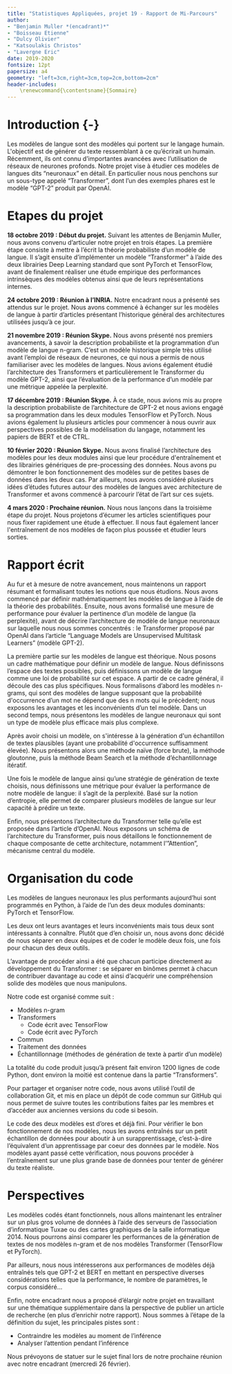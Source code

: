 ```yaml
---
title: "Statistiques Appliquées, projet 19 - Rapport de Mi-Parcours"
author:
- "Benjamin Muller *(encadrant)*"
- "Boisseau Etienne"
- "Dulcy Olivier"
- "Katsoulakis Christos"
- "Lavergne Eric"
date: 2019-2020
fontsize: 12pt
papersize: a4
geometry: "left=3cm,right=3cm,top=2cm,bottom=2cm"
header-includes:
    \renewcommand{\contentsname}{Sommaire}
---
```


# Introduction {-}
Les modèles de langue sont des modèles qui portent sur le langage humain. L'objectif est de générer du texte ressemblant à ce qu’écrirait un humain. Récemment, ils ont connu d’importantes avancées avec l’utilisation de réseaux de neurones profonds. Notre projet vise à étudier ces modèles de langues dits “neuronaux” en détail. En particulier nous nous penchons sur un sous-type appelé “Transformer”, dont l’un des exemples phares est le modèle “GPT-2” produit par OpenAI.

# Etapes du projet
**18 octobre 2019 : Début du projet.** Suivant les attentes de Benjamin Muller, nous avons convenu d’articuler notre projet en trois étapes. La première étape consiste à mettre à l’écrit la théorie probabiliste d’un modèle de langue. Il s’agit ensuite d’implémenter un modèle “Transformer” à l’aide des deux librairies Deep Learning standard que sont PyTorch et TensorFlow, avant de finalement réaliser une étude empirique des performances intrinsèques des modèles obtenus ainsi que de leurs représentations internes.

**24 octobre 2019 : Réunion à l’INRIA.** Notre encadrant nous a présenté ses attendus sur le projet. Nous avons commencé à échanger sur les modèles de langue à partir d’articles présentant l’historique général des architectures utilisées jusqu’à ce jour.

**21 novembre 2019 : Réunion Skype.** Nous avons présenté nos premiers avancements, à savoir la description probabiliste et la programmation d’un modèle de langue n-gram. C’est un modèle historique simple très utilisé avant l’emploi de réseaux de neurones, ce qui nous a permis de nous familiariser avec les modèles de langues. Nous avions également étudié l’architecture des Transformers et particulièrement le Transformer du modèle GPT-2, ainsi que l’évaluation de la performance d’un modèle par une métrique appelée la perplexité.

**17 décembre 2019 : Réunion Skype.** À ce stade, nous avions mis au propre la description probabiliste de l’architecture de GPT-2 et nous avions engagé sa programmation dans les deux modules TensorFlow et PyTorch. Nous avions également lu plusieurs articles pour commencer à nous ouvrir aux perspectives possibles de la modélisation du langage, notamment les papiers de BERT et de CTRL.

**10 février  2020 : Réunion Skype.** Nous avons finalisé l’architecture des modèles pour les deux modules ainsi que leur procédure d'entraînement et des librairies génériques de pre-processing des données. Nous avons pu démontrer le bon fonctionnement des modèles sur de petites bases de données dans les deux cas. Par ailleurs, nous avons considéré plusieurs idées d’études futures autour des modèles de langues avec architecture de Transformer et avons commencé à parcourir l’état de l’art sur ces sujets.

**4 mars 2020 : Prochaine réunion.** Nous nous lançons dans la troisième étape du projet. Nous projetons d’écumer les articles scientifiques pour nous fixer rapidement une étude à effectuer. Il nous faut également lancer l'entraînement de nos modèles de façon plus poussée et étudier leurs sorties.

# Rapport écrit    
Au fur et à mesure de notre avancement, nous maintenons un rapport résumant et formalisant toutes les notions que nous étudions. Nous avons commencé par définir mathématiquement les modèles de langue à l’aide de la théorie des probabilités. Ensuite, nous avons formalisé une mesure de performance pour évaluer la pertinence d’un modèle de langue (la perplexité), avant de décrire l’architecture de modèle de langue neuronaux sur laquelle nous nous sommes concentrés : le Transformer proposé par OpenAI dans l’article “Language Models are Unsupervised Multitask Learners” (modèle GPT-2).

La première partie sur les modèles de langue est théorique. Nous posons un cadre mathématique pour définir un modèle de langue. Nous définissons l’espace des textes possibles, puis définissons un modèle de langue comme une loi de probabilité sur cet espace. A partir de ce cadre général, il découle des cas plus spécifiques. Nous formalisons d’abord les modèles n-grams, qui sont des modèles de langue supposant que la probabilité d'occurrence d’un mot ne dépend que des n mots qui le précèdent; nous exposons les avantages et les inconvénients d’un tel modèle. Dans un second temps, nous présentons les modèles de langue neuronaux qui sont un type de modèle plus efficace mais plus complexe.

Après avoir choisi un modèle, on s'intéresse à la génération d'un échantillon de textes plausibles (ayant une probabilité d'occurrence suffisamment élevée). Nous présentons alors une méthode naïve (force brute), la méthode gloutonne, puis la méthode Beam Search et la méthode d’échantillonnage itératif.

Une fois le modèle de langue ainsi qu’une stratégie de génération de texte choisis, nous définissons une métrique pour évaluer la performance de notre modèle de langue: il s’agit de la perplexité. Basé sur la notion d’entropie, elle permet de comparer plusieurs modèles de langue sur leur capacité à prédire un texte.

Enfin, nous présentons l’architecture du Transformer telle qu’elle est proposée dans l’article d’OpenAI. Nous exposons un schéma de l’architecture du Transformer, puis nous détaillons le fonctionnement de chaque composante de cette architecture, notamment l’”Attention”, mécanisme central du modèle.

# Organisation du code
Les modèles de langues neuronaux les plus performants aujourd’hui sont programmés en Python, à l’aide de l’un des deux modules dominants: PyTorch et TensorFlow.

Les deux ont leurs avantages et leurs inconvénients mais tous deux sont intéressants à connaître. Plutôt que d’en choisir un, nous avons donc décidé de nous séparer en deux équipes et de coder le modèle deux fois, une fois pour chacun des deux outils.

L’avantage de procéder ainsi a été que chacun participe directement au développement du Transformer : se séparer en binômes permet à chacun de contribuer davantage au code et ainsi d’acquérir une compréhension solide des modèles que nous manipulons.

Notre code est organisé comme suit :

- Modèles n-gram
- Transformers
    - Code écrit avec TensorFlow
    - Code écrit avec PyTorch
- Commun
- Traitement des données
- Échantillonnage (méthodes de génération de texte à partir d’un modèle)

La totalité du code produit jusqu’à présent fait environ 1200 lignes de code Python, dont environ la moitié est contenue dans la partie “Transformers”.

Pour partager et organiser notre code, nous avons utilisé l’outil de collaboration Git, et mis en place un dépôt de code commun sur GitHub qui nous permet de suivre toutes les contributions faites par les membres et d’accéder aux anciennes versions du code si besoin.

Le code des deux modèles est d’ores et déjà fini. Pour vérifier le bon fonctionnement de nos modèles, nous les avons entraînés sur un petit échantillon de données pour aboutir à un surapprentissage, c’est-à-dire l’équivalent d’un apprentissage par coeur des données par le modèle. Nos modèles ayant passé cette vérification, nous pouvons procéder à l’entraînement sur une plus grande base de données pour tenter de générer du texte réaliste.

# Perspectives
Les modèles codés étant fonctionnels, nous allons maintenant les entraîner sur un plus gros volume de données à l’aide des serveurs de l’association d’informatique Tuxae ou des cartes graphiques de la salle informatique 2014. Nous pourrons ainsi comparer les performances de la génération de textes de nos modèles n-gram et de nos modèles Transformer (TensorFlow et PyTorch).

Par ailleurs, nous nous intéresserons aux performances de modèles déjà entraînés tels que GPT-2 et BERT en mettant en perspective diverses considérations telles que la performance, le nombre de paramètres, le corpus considéré…

Enfin, notre encadrant nous a proposé d’élargir notre projet en travaillant sur une thématique supplémentaire dans la perspective de publier un article de recherche (en plus d’enrichir notre rapport). Nous sommes à l’étape de la définition du sujet, les principales pistes sont :

- Contraindre les modèles au moment de l’inférence
- Analyser l’attention pendant l’inférence

Nous prévoyons de statuer sur le sujet final lors de notre prochaine réunion avec notre encadrant (mercredi 26 février).
